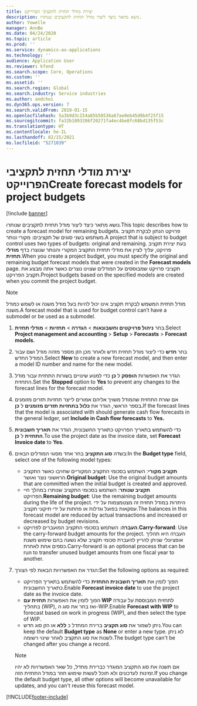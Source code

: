 ```yaml
---
title: יצירת מודלי תחזית לתקציבי הפרוייקט
description: נושא מתאר כיצד ליצור מודל תחזית לתקציבים שנותרו.
author: Yowelle
manager: AnnBe
ms.date: 04/24/2020
ms.topic: article
ms.prod: ''
ms.service: dynamics-ax-applications
ms.technology: ''
audience: Application User
ms.reviewer: kfend
ms.search.scope: Core, Operations
ms.custom: ''
ms.assetid: ''
ms.search.region: Global
ms.search.industry: Service industries
ms.author: andchoi
ms.dyn365.ops.version: 7
ms.search.validFrom: 2019-01-15
ms.openlocfilehash: 5a3b9d3c154a85b50536a67ae0eb45d9b4f25f15
ms.sourcegitcommit: fa32b1893286f20271fa4ec4be8fc68bd135f53c
ms.translationtype: HT
ms.contentlocale: he-IL
ms.lasthandoff: 02/15/2021
ms.locfileid: "5271039"
---
```

# <a name="create-forecast-models-for-project-budgets"></a><span data-ttu-id="43165-103">יצירת מודלי תחזית לתקציבי הפרוייקט</span><span class="sxs-lookup"><span data-stu-id="43165-103">Create forecast models for project budgets</span></span> 

[!include [banner](../includes/banner.md)]

<span data-ttu-id="43165-104">נושא מתאר כיצד ליצור מודל תחזית לתקציבים שנותרו.</span><span class="sxs-lookup"><span data-stu-id="43165-104">This topic describes how to create a forecast model for remaining budgets.</span></span> <span data-ttu-id="43165-105">פרויקט הנתון לבקרת תקציב משתמש בשני סוגים של תקציבים: מקורי ונותר.</span><span class="sxs-lookup"><span data-stu-id="43165-105">A project that is subject to budget control uses two types of budgets: original and remaining.</span></span> <span data-ttu-id="43165-106">בעת יצירת תקציב פרויקט, עליך לציין את מודלי תחזית התקציב המקורי והנותר שנוצרו בדף **מודלי תחזית**.</span><span class="sxs-lookup"><span data-stu-id="43165-106">When you create a project budget, you must specify the original and remaining budget forecast models that were created in the **Forecast models** page.</span></span> <span data-ttu-id="43165-107">תקציבי פרויקט שמבוססים על המודלים שצוינו נוצרים כאשר אתה מבצע את תקציב הפרויקט.</span><span class="sxs-lookup"><span data-stu-id="43165-107">Project budgets based on the specified models are created when you commit the project budget.</span></span>

> [!NOTE]
> <span data-ttu-id="43165-108">מודל תחזית המשמש לבקרת תקציב אינו יכול להיות בעל מודל משנה או לשמש כמודל משנה.</span><span class="sxs-lookup"><span data-stu-id="43165-108">A forecast model that is used for budget control can’t have a submodel or be used as a submodel.</span></span>

1. <span data-ttu-id="43165-109">בחר **ניהול פרויקטים וחשבונאות** > **הגדרה** > **תחזיות**  > **מודלי תחזית**.</span><span class="sxs-lookup"><span data-stu-id="43165-109">Select **Project management and accounting** > **Setup** > **Forecasts**  > **Forecast models**.</span></span>
2. <span data-ttu-id="43165-110">בחר **חדש** כדי ליצור מודל תחזית חדש ולאחר מכן הזן מספר מזהה מודל ושם עבור המודל החדש.</span><span class="sxs-lookup"><span data-stu-id="43165-110">Select **New** to create a new forecast model, and then enter a model ID number and name for the new model.</span></span> 
3. <span data-ttu-id="43165-111">הגדר את האפשרות **הופסק** ל **כן** כדי למנוע שינויים בשורות התחזית עבור מודל התחזית.</span><span class="sxs-lookup"><span data-stu-id="43165-111">Set the **Stopped** option to **Yes** to prevent any changes to the forecast lines for the forecast model.</span></span> 
4. <span data-ttu-id="43165-112">אם שורת התחזית שהמודל משויך אליהם אמורים לייצר תחזיות תזרים מזומנים בספר הראשי, הגדר את **כלול בתחזיות תזרים מזומנים** ל **כן.**</span><span class="sxs-lookup"><span data-stu-id="43165-112">If the forecast lines that the model is associated with should generate cash flow forecasts in the general ledger, set **Include in Cash flow forecasts** to **Yes.**</span></span> 
5. <span data-ttu-id="43165-113">כדי להשתמש בתאריך הפרויקט כתאריך החשבונית, הגדר את **תאריך חשבונית התחזית** ל **כן**.</span><span class="sxs-lookup"><span data-stu-id="43165-113">To use the project date as the invoice date, set **Forecast Invoice date** to **Yes**.</span></span> 
6. <span data-ttu-id="43165-114">בשדה **סוג התקציב** בחר אחד מסוגי המודלים הבאים:</span><span class="sxs-lookup"><span data-stu-id="43165-114">In the **Budget type** field, select one of the following model types:</span></span>

   - <span data-ttu-id="43165-115">**תקציב מקורי**: השתמש בסכומי התקציב המקוריים שחויבו כאשר התקציב הראשוני נוצר ואושר.</span><span class="sxs-lookup"><span data-stu-id="43165-115">**Original budget**: Use the original budget amounts that are committed when the initial budget is created and approved.</span></span>
   - <span data-ttu-id="43165-116">**תקציב שנותר**: השתמש בסכומי התקציב שנותרו במהלך חיי הפרויקט.</span><span class="sxs-lookup"><span data-stu-id="43165-116">**Remaining budget**: Use the remaining budget amounts during the life of the project.</span></span> <span data-ttu-id="43165-117">היתרות במודל תחזית זה מצטמצמות על ידי עסקאות בפועל וגדלות או פחתות על ידי תיקוני תקציב.</span><span class="sxs-lookup"><span data-stu-id="43165-117">The balances in this forecast model are reduced by actual transactions and increased or decreased by budget revisions.</span></span>
   - <span data-ttu-id="43165-118">**העברה**: השתמש בסכומי התקציב המועברים לפרויקט.</span><span class="sxs-lookup"><span data-stu-id="43165-118">**Carry-forward**: Use the carry-forward budget amounts for the project.</span></span> <span data-ttu-id="43165-119">העברה היא תהליך אופציונלי שניתן להריץ להעברת סכומי תקציב שלא נשעה בהם שימוש משנת כספים אחת לאחרת.</span><span class="sxs-lookup"><span data-stu-id="43165-119">Carry-forward is an optional process that can be run to transfer unused budget amounts from one fiscal year to another.</span></span>

7. <span data-ttu-id="43165-120">הגדר את האפשרויות הבאות לפי הצורך:</span><span class="sxs-lookup"><span data-stu-id="43165-120">Set the following options as required:</span></span>

   - <span data-ttu-id="43165-121">הפוך לזמין את **תאריך חשבונית התחזית** כדי להשתמש בתאריך הפרויקט כתאריך החשבונית.</span><span class="sxs-lookup"><span data-stu-id="43165-121">Enable **Forecast invoice date** to use the project date as the invoice date.</span></span>
   - <span data-ttu-id="43165-122">הפוך לזמין את האפשרות **תחזית עם WIP** לתחזית המבוססת על עבודה בתהליך (WIP), ואז בחר את סוג ה-WIP.</span><span class="sxs-lookup"><span data-stu-id="43165-122">Enable **Forecast with WIP** to forecast based on work in progress (WIP), and then select the type of WIP.</span></span> 
   - <span data-ttu-id="43165-123">ניתן לשמור את **סוג תקציב** ברירת המחדל כ **ללא** או הזן סוג חדש.</span><span class="sxs-lookup"><span data-stu-id="43165-123">You can keep the default **Budget type** as **None** or enter a new type.</span></span> <span data-ttu-id="43165-124">לא ניתן לשנות את סוג התקציב לאחר שינוי רשומה.</span><span class="sxs-lookup"><span data-stu-id="43165-124">The budget type can't be changed after you change a record.</span></span>     
    > [!NOTE]
    > <span data-ttu-id="43165-125">אם תשנה את סוג התקציב המוגדר כברירת מחדל, כל שאר האפשרויות לא יהיו זמינות לעדכונים ולא תוכל לעשות שימוש חוזר במודל התחזית הזה.</span><span class="sxs-lookup"><span data-stu-id="43165-125">If you change the default budget type, all other options will become unavailable for updates, and you can't reuse this forecast model.</span></span> 
   


 



[!INCLUDE[footer-include](../includes/footer-banner.md)]